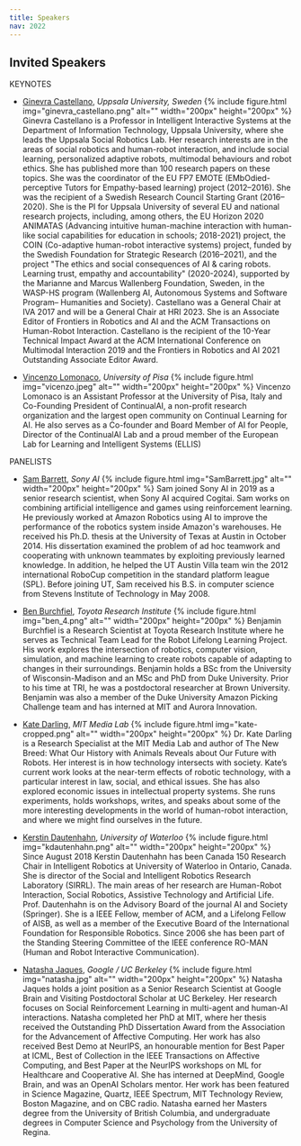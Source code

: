 ```yaml
---
title: Speakers
nav: 2022
---
```


## Invited Speakers

<div class="id-pics" markdown="1">

KEYNOTES

- [Ginevra Castellano](http://user.it.uu.se/~ginca820/), *Uppsala University, Sweden*
{% include figure.html img="ginevra_castellano.png" alt="" width="200px" height="200px" %}
Ginevra Castellano is a Professor in Intelligent Interactive Systems at the Department of Information Technology, Uppsala University, where she leads the Uppsala Social Robotics Lab. Her research interests are in the areas of social robotics and human-robot interaction, and include social learning, personalized adaptive robots, multimodal behaviours and robot ethics. She has published more than 100 research papers on these topics. She was the coordinator of the EU FP7 EMOTE (EMbOdied-perceptive Tutors for Empathy-based learning) project (2012–2016). She was the recipient of a Swedish Research Council Starting Grant (2016–2020). She is the PI for Uppsala University of several EU and national research projects, including, among others, the EU Horizon 2020 ANIMATAS (Advancing intuitive human-machine interaction with human-like social capabilities for education in schools; 2018-2021) project, the COIN (Co-adaptive human-robot interactive systems) project, funded by the Swedish Foundation for Strategic Research (2016–2021), and the project "The ethics and social consequences of AI & caring robots. Learning trust, empathy and accountability" (2020-2024), supported by the Marianne and Marcus Wallenberg Foundation, Sweden, in the WASP-HS program (Wallenberg AI, Autonomous Systems and Software Program– Humanities and Society). Castellano was a General Chair at IVA 2017 and will be a General Chair at HRI 2023. She is an Associate Editor of Frontiers in Robotics and AI and the ACM Transactions on Human-Robot Interaction. Castellano is the recipient of the 10-Year Technical Impact Award at the ACM International Conference on Multimodal Interaction 2019 and the Frontiers in Robotics and AI 2021 Outstanding Associate Editor Award.

- [Vincenzo Lomonaco](https://www.vincenzolomonaco.com/), *University of Pisa*
{% include figure.html img="vicenzo.jpeg" alt="" width="200px" height="200px" %}
Vincenzo Lomonaco is an Assistant Professor at the University of Pisa, Italy and Co-Founding President of ContinualAI, a non-profit research organization and the largest open community on Continual Learning for AI. He also serves as a Co-founder and Board Member of AI for People, Director of the ContinualAI Lab and a proud member of the European Lab for Learning and Intelligent Systems (ELLIS)

PANELISTS

- [Sam Barrett](https://sam.barrettnexus.com/), *Sony AI*
{% include figure.html img="SamBarrett.jpg" alt="" width="200px" height="200px" %}
Sam joined Sony AI in 2019 as a senior research scientist, when Sony AI acquired Cogitai. Sam works on combining artificial intelligence and games using reinforcement learning. He previously worked at Amazon Robotics using AI to improve the performance of the robotics system inside Amazon's warehouses. He received his Ph.D. thesis at the University of Texas at Austin in October 2014. His dissertation examined the problem of ad hoc teamwork and cooperating with unknown teammates by exploiting previously learned knowledge. In addition, he helped the UT Austin Villa team win the 2012 international RoboCup competition in the standard platform league (SPL). Before joining UT, Sam received his B.S. in computer science from Stevens Institute of Technology in May 2008.

- [Ben Burchfiel](https://www.benburchfiel.com), *Toyota Research Institute*
{% include figure.html img="ben_4.png" alt="" width="200px" height="200px" %}
Benjamin Burchfiel is a Research Scientist at Toyota Research Institute where he serves as Technical Team Lead for the Robot Lifelong Learning Project. His work explores the intersection of robotics, computer vision, simulation, and machine learning to create robots capable of adapting to changes in their surroundings. Benjamin holds a BSc from the University of Wisconsin-Madison and an MSc and PhD from Duke University. Prior to his time at TRI, he was a postdoctoral researcher at Brown University. Benjamin was also a member of the Duke University Amazon Picking Challenge team and has interned at MIT and Aurora Innovation.

- [Kate Darling](http://www.katedarling.org/), *MIT Media Lab*
{% include figure.html img="kate-cropped.png" alt="" width="200px" height="200px" %}
Dr. Kate Darling is a Research Specialist at the MIT Media Lab and author of The New Breed: What Our History with Animals Reveals about Our Future with Robots. Her interest is in how technology intersects with society. Kate’s current work looks at the near-term effects of robotic technology, with a particular interest in law, social, and ethical issues. She has also explored economic issues in intellectual property systems. She runs experiments, holds workshops, writes, and speaks about some of the more interesting developments in the world of human-robot interaction, and where we might find ourselves in the future.


- [Kerstin Dautenhahn](https://uwaterloo.ca/electrical-computer-engineering/profile/kdautenh), *University of Waterloo*
{% include figure.html img="kdautenhahn.png" alt="" width="200px" height="200px" %}
Since August 2018 Kerstin Dautenhahn has been Canada 150 Research Chair in Intelligent Robotics at University of Waterloo in Ontario, Canada. She is director of the Social and Intelligent Robotics Research Laboratory (SIRRL). The main areas of her research are Human-Robot Interaction, Social Robotics, Assistive Technology and Artificial Life. Prof. Dautenhahn is on the Advisory Board of the journal AI and Society (Springer). She is a IEEE Fellow, member of ACM, and a Lifelong Fellow of AISB, as well as a member of the Executive Board of the International Foundation for Responsible Robotics. Since 2006 she has been part of the Standing Steering Committee of the IEEE conference RO-MAN (Human and Robot Interactive Communication).


- [Natasha Jaques](https://natashajaques.ai/), *Google / UC Berkeley*
{% include figure.html img="natasha.jpg" alt="" width="200px" height="200px" %}
Natasha Jaques holds a joint position as a Senior Research Scientist at Google Brain and Visiting Postdoctoral Scholar at UC Berkeley. Her research focuses on Social Reinforcement Learning in multi-agent and human-AI interactions. Natasha completed her PhD at MIT, where her thesis received the Outstanding PhD Dissertation Award from the Association for the Advancement of Affective Computing. Her work has also received Best Demo at NeurIPS, an honourable mention for Best Paper at ICML, Best of Collection in the IEEE Transactions on Affective Computing, and Best Paper at the NeurIPS workshops on ML for Healthcare and Cooperative AI. She has interned at DeepMind, Google Brain, and was an OpenAI Scholars mentor. Her work has been featured in Science Magazine, Quartz, IEEE Spectrum, MIT Technology Review, Boston Magazine, and on CBC radio. Natasha earned her Masters degree from the University of British Columbia, and undergraduate degrees in Computer Science and Psychology from the University of Regina.
